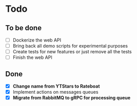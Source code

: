 # Todo

## To be done

- [ ] Dockerize the web API
- [ ] Bring back all demo scripts for experimental purposes
- [ ] Create tests for new features or just remove all the tests
- [ ] Finish the web API

## Done

- [x] **Change name from YTStars to Rateboat**
- [x] Implement actions on messages queues
- [x] **Migrate from RabbitMQ to gRPC for processing queue**
